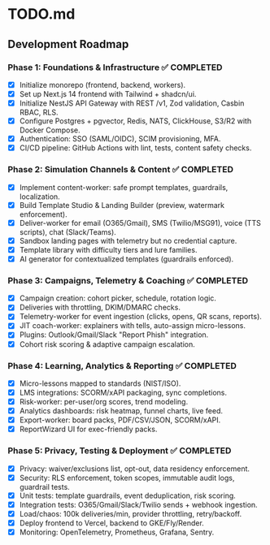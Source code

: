 # TODO.md

## Development Roadmap

### Phase 1: Foundations & Infrastructure ✅ COMPLETED
- [x] Initialize monorepo (frontend, backend, workers).  
- [x] Set up Next.js 14 frontend with Tailwind + shadcn/ui.  
- [x] Initialize NestJS API Gateway with REST /v1, Zod validation, Casbin RBAC, RLS.  
- [x] Configure Postgres + pgvector, Redis, NATS, ClickHouse, S3/R2 with Docker Compose.  
- [x] Authentication: SSO (SAML/OIDC), SCIM provisioning, MFA.  
- [x] CI/CD pipeline: GitHub Actions with lint, tests, content safety checks.  

### Phase 2: Simulation Channels & Content ✅ COMPLETED
- [x] Implement content-worker: safe prompt templates, guardrails, localization.  
- [x] Build Template Studio & Landing Builder (preview, watermark enforcement).  
- [x] Deliver-worker for email (O365/Gmail), SMS (Twilio/MSG91), voice (TTS scripts), chat (Slack/Teams).  
- [x] Sandbox landing pages with telemetry but no credential capture.  
- [x] Template library with difficulty tiers and lure families.  
- [x] AI generator for contextualized templates (guardrails enforced).  

### Phase 3: Campaigns, Telemetry & Coaching ✅ COMPLETED
- [x] Campaign creation: cohort picker, schedule, rotation logic.  
- [x] Deliveries with throttling, DKIM/DMARC checks.  
- [x] Telemetry-worker for event ingestion (clicks, opens, QR scans, reports).  
- [x] JIT coach-worker: explainers with tells, auto-assign micro-lessons.  
- [x] Plugins: Outlook/Gmail/Slack "Report Phish" integration.  
- [x] Cohort risk scoring & adaptive campaign escalation.  

### Phase 4: Learning, Analytics & Reporting ✅ COMPLETED
- [x] Micro-lessons mapped to standards (NIST/ISO).  
- [x] LMS integrations: SCORM/xAPI packaging, sync completions.  
- [x] Risk-worker: per-user/org scores, trend modeling.  
- [x] Analytics dashboards: risk heatmap, funnel charts, live feed.  
- [x] Export-worker: board packs, PDF/CSV/JSON, SCORM/xAPI.  
- [x] ReportWizard UI for exec-friendly packs.  

### Phase 5: Privacy, Testing & Deployment ✅ COMPLETED
- [x] Privacy: waiver/exclusions list, opt-out, data residency enforcement.  
- [x] Security: RLS enforcement, token scopes, immutable audit logs, guardrail tests.  
- [x] Unit tests: template guardrails, event deduplication, risk scoring.  
- [x] Integration tests: O365/Gmail/Slack/Twilio sends + webhook ingestion.  
- [x] Load/chaos: 100k deliveries/min, provider throttling, retry/backoff.  
- [x] Deploy frontend to Vercel, backend to GKE/Fly/Render.  
- [x] Monitoring: OpenTelemetry, Prometheus, Grafana, Sentry.  
